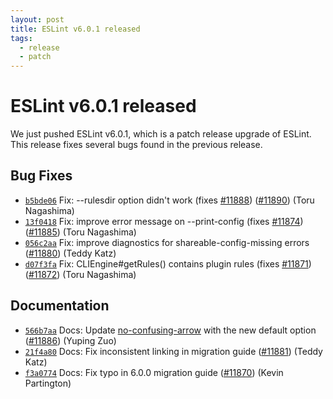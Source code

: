 ```yaml
---
layout: post
title: ESLint v6.0.1 released
tags:
  - release
  - patch
---
```

# ESLint v6.0.1 released

We just pushed ESLint v6.0.1, which is a patch release upgrade of ESLint. This release fixes several bugs found in the previous release.












## Bug Fixes


* [`b5bde06`](https://github.com/eslint/eslint/commit/b5bde0669bd6a7a6b8e38cdf204d8d4b932cea63) Fix: --rulesdir option didn't work (fixes [#11888](https://github.com/eslint/eslint/issues/11888)) ([#11890](https://github.com/eslint/eslint/issues/11890)) (Toru Nagashima)
* [`13f0418`](https://github.com/eslint/eslint/commit/13f041897ee31982808a57b4d06450b57c9b27dc) Fix: improve error message on --print-config (fixes [#11874](https://github.com/eslint/eslint/issues/11874)) ([#11885](https://github.com/eslint/eslint/issues/11885)) (Toru Nagashima)
* [`056c2aa`](https://github.com/eslint/eslint/commit/056c2aaf39a5f8d06de24f06946dda95032a0361) Fix: improve diagnostics for shareable-config-missing errors ([#11880](https://github.com/eslint/eslint/issues/11880)) (Teddy Katz)
* [`d07f3fa`](https://github.com/eslint/eslint/commit/d07f3fae19b901c30cf4998f10722cb3182bd237) Fix: CLIEngine#getRules() contains plugin rules (fixes [#11871](https://github.com/eslint/eslint/issues/11871)) ([#11872](https://github.com/eslint/eslint/issues/11872)) (Toru Nagashima)




## Documentation


* [`566b7aa`](https://github.com/eslint/eslint/commit/566b7aa5d61fb31cd47fe4da7820b07cf9bde1ec) Docs: Update [no-confusing-arrow](/docs/rules/no-confusing-arrow) with the new default option ([#11886](https://github.com/eslint/eslint/issues/11886)) (Yuping Zuo)
* [`21f4a80`](https://github.com/eslint/eslint/commit/21f4a8057ccc941f72bb617ae3b5c135a774f6c0) Docs: Fix inconsistent linking in migration guide ([#11881](https://github.com/eslint/eslint/issues/11881)) (Teddy Katz)
* [`f3a0774`](https://github.com/eslint/eslint/commit/f3a0774a8879b08777a4aedc76677f13d5156242) Docs: Fix typo in 6.0.0 migration guide ([#11870](https://github.com/eslint/eslint/issues/11870)) (Kevin Partington)








